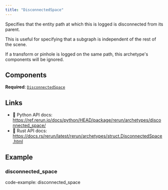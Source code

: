 ```yaml
---
title: "DisconnectedSpace"
---
```


Specifies that the entity path at which this is logged is disconnected from its parent.

This is useful for specifying that a subgraph is independent of the rest of the scene.

If a transform or pinhole is logged on the same path, this archetype's components
will be ignored.

## Components

**Required**: [`DisconnectedSpace`](../components/disconnected_space.md)

## Links
 * 🐍 Python API docs: https://ref.rerun.io/docs/python/HEAD/package/rerun/archetypes/disconnected_space/
 * 🦀 Rust API docs: https://docs.rs/rerun/latest/rerun/archetypes/struct.DisconnectedSpace.html

## Example

### disconnected_space

code-example: disconnected_space

